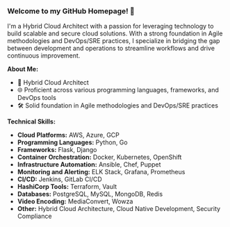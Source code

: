 ### Welcome to my GitHub Homepage! 👋

I'm a Hybrid Cloud Architect with a passion for leveraging technology to build scalable and secure cloud solutions. With a strong foundation in Agile methodologies and DevOps/SRE practices, I specialize in bridging the gap between development and operations to streamline workflows and drive continuous improvement.

**About Me:**
- 💼 Hybrid Cloud Architect
- 🌐 Proficient across various programming languages, frameworks, and DevOps tools
- 🛠️ Solid foundation in Agile methodologies and DevOps/SRE practices

**Technical Skills:**
- **Cloud Platforms:** AWS, Azure, GCP
- **Programming Languages:** Python, Go
- **Frameworks:** Flask, Django
- **Container Orchestration:** Docker, Kubernetes, OpenShift
- **Infrastructure Automation:** Ansible, Chef, Puppet
- **Monitoring and Alerting:** ELK Stack, Grafana, Prometheus
- **CI/CD:** Jenkins, GitLab CI/CD
- **HashiCorp Tools:** Terraform, Vault
- **Databases:** PostgreSQL, MySQL, MongoDB, Redis
- **Video Encoding:** MediaConvert, Wowza
- **Other:** Hybrid Cloud Architecture, Cloud Native Development, Security Compliance
